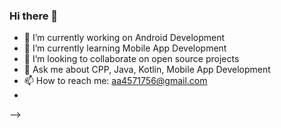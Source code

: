 ### Hi there 👋

- 🔭 I’m currently working on Android Development
- 🌱 I’m currently learning Mobile App Development
- 👯 I’m looking to collaborate on open source projects
- 💬 Ask me about CPP, Java, Kotlin, Mobile App Development
- 📫 How to reach me: aa4571756@gmail.com
- 
-->
